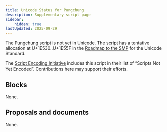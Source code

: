 ```yaml
---
title: Unicode Status for Pungchung
description: Supplementary script page
sidebar:
    hidden: true
lastUpdated: 2025-09-29
---
```


The Pungchung script is not yet in Unicode. The script has a tentative allocation at U+1E530..U+1E55F in the [Roadmap to the SMP](http://www.unicode.org/roadmaps/smp/) for the Unicode Standard. 

The [Script Encoding Initiative](https://sei.berkeley.edu/) includes this script in their list of “Scripts Not Yet Encoded”. Contributions here may support their efforts.

## Blocks

None.

## Proposals and documents

None.
